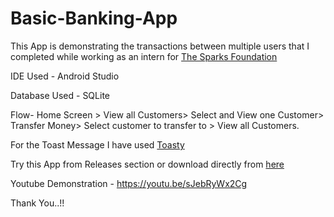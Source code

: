 # Basic-Banking-App
This App is demonstrating the transactions between multiple users that I completed while working as an intern for [The Sparks Foundation](https://www.thesparksfoundationsingapore.org/)

IDE Used - Android Studio

Database Used - SQLite

Flow- Home Screen > View all Customers> Select and View one Customer> Transfer Money> Select customer to transfer to > View all Customers.

For the Toast Message I have used [Toasty](https://github.com/GrenderG/Toasty)

Try this App from Releases section or download directly from [here](https://github.com/heysoumyadeep/Basic-Banking-App/releases/download/v1.0/Basic-Banking-App.apk)

Youtube Demonstration - https://youtu.be/sJebRyWx2Cg

Thank You..!!
